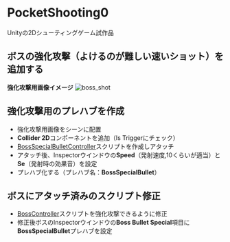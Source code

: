 # PocketShooting0
Unityの2Dシューティングゲーム試作品

## ボスの強化攻撃（よけるのが難しい速いショット）を追加する

**強化攻撃用画像イメージ**
![boss_shot](https://user-images.githubusercontent.com/32384416/139364806-b725159b-ce5b-4aed-9b3d-ba4e12f1d727.png)

## 強化攻撃用のプレハブを作成
- 強化攻撃用画像をシーンに配置
- **Collider 2D**コンポーネントを追加（Is Triggerにチェック）
- [BossSpecialBulletController](https://github.com/mrgarita/PocketShooting0/blob/boss_bullet2/BossSpecialBulletController.cs)スクリプトを作成しアタッチ
- アタッチ後、Inspectorウインドウの**Speed**（発射速度,10くらいが適当）と**Se**（発射時の効果音）を設定
- プレハブ化する（プレハブ名：**BossSpecialBullet**）

## ボスにアタッチ済みのスクリプト修正
- [BossController](https://github.com/mrgarita/PocketShooting0/blob/boss_bullet2/BossController.cs)スクリプトを強化攻撃できるように修正
- 修正後ボスのInspectorウインドウの**Boss Bullet Special**項目に**BossSpecialBullet**プレハブを設定
